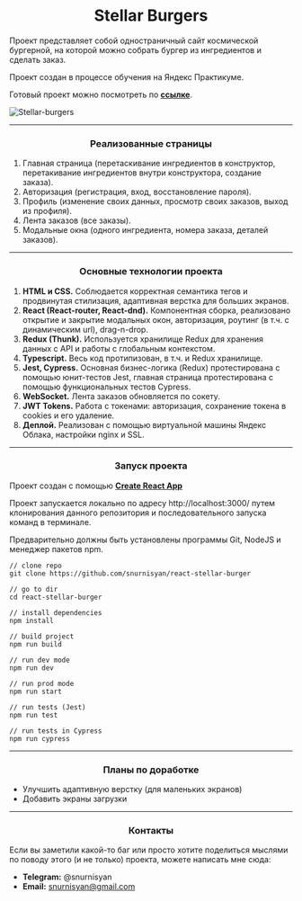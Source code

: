 <h1 align="center">Stellar Burgers</h1>

Проект представляет собой одностраничный сайт космической бургерной, на которой можно собрать бургер из ингредиентов и сделать заказ.

Проект создан в процессе обучения на Яндекс Практикуме.

Готовый проект можно посмотреть по **<a href="https://syan-burgers.students.nomoreparties.co/">ссылке</a>**.

![Stellar-burgers](https://github.com/snurnisyan/react-stellar-burger/assets/127420427/8d30036f-6fda-44b9-92ee-bcdc9515d0f3)

------

<h3 align="center">Реализованные страницы</h2>

1. Главная страница (перетаскивание ингредиентов в конструктор, перетакивание ингредиентов внутри конструктора, создание заказа).
2. Авторизация (регистрация, вход, восстановление пароля).
3. Профиль (изменение своих данных, просмотр своих заказов, выход из профиля).
4. Лента заказов (все заказы).
5. Модальные окна (одного ингредиента, номера заказа, деталей заказов).


------

<h3 align="center">Основные технологии проекта</h2>

1. **HTML и CSS.** Соблюдается корректная семантика тегов и продвинутая стилизация, адаптивная верстка для больших экранов.
2. **React (React-router, React-dnd).** Компонентная сборка, реализовано открытие и закрытие модальных окон, авторизация, роутинг (в т.ч. с динамическим url), drag-n-drop.
3. **Redux (Thunk).** Используется хранилище Redux для хранения данных с API и работы с глобальным контекстом.
4. **Typescript.** Весь код протипизован, в т.ч. и Redux хранилище.
5. **Jest, Cypress.** Основная бизнес-логика (Redux) протестирована с помощью юнит-тестов Jest, главная страница протестирована с помощью функциональных тестов Cypress.
6. **WebSocket.** Лента заказов обновляется по сокету.
7. **JWT Tokens.** Работа с токенами: авторизация, сохранение токена в cookies и его удаление.
8. **Деплой.** Реализован с помощью виртуальной машины Яндекс Облака, настройки nginx и SSL.


------

<h3 align="center">Запуск проекта</h2>

Проект создан с помощью **<a href="https://github.com/facebook/create-react-app">Create React App</a>**

Проект запускается локально по адресу http://localhost:3000/ путем клонирования данного репозитория и последовательного запуска команд в терминале.

Предварительно должны быть установлены программы Git, NodeJS и менеджер пакетов npm.


```
// clone repo
git clone https://github.com/snurnisyan/react-stellar-burger

// go to dir
cd react-stellar-burger

// install dependencies
npm install

// build project
npm run build

// run dev mode
npm run dev

// run prod mode
npm run start

// run tests (Jest)
npm run test

// run tests in Cypress
npm run cypress

```

------

<h3 align="center">Планы по доработке</h2>

* Улучшить адаптивную верстку (для маленьких экранов)
* Добавить экраны загрузки

------

<h3 align="center">Контакты</h2>

Если вы заметили какой-то баг или просто хотите поделиться мыслями по поводу этого (и не только) проекта,
можете написать мне сюда:
* **Telegram:** @snurnisyan
* **Email:** snurnisyan@gmail.com






